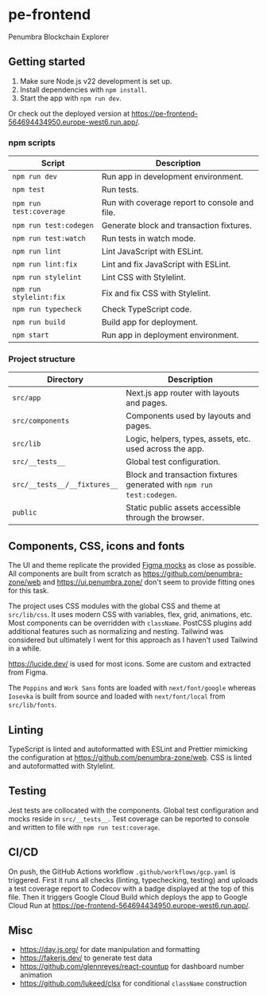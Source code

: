 # pe-frontend

Penumbra Blockchain Explorer

## Getting started

1. Make sure Node.js v22 development is set up.
2. Install dependencies with  `npm install`.
3. Start the app with `npm run dev`.

Or check out the deployed version at
<https://pe-frontend-564694434950.europe-west6.run.app/>.

### npm scripts

| Script                      | Description                                  |
|-----------------------------|----------------------------------------------|
| `npm run dev`               | Run app in development environment.          |
| `npm test`                  | Run tests.                                   |
| `npm run test:coverage`     | Run with coverage report to console and file. |
| `npm run test:codegen`      | Generate block and transaction fixtures.     |
| `npm run test:watch`        | Run tests in watch mode.                     |
| `npm run lint`              | Lint JavaScript with ESLint.                 |
| `npm run lint:fix`          | Lint and fix JavaScript with ESLint.         |
| `npm run stylelint`         | Lint CSS with Stylelint.                     |
| `npm run stylelint:fix`     | Fix and fix CSS with Stylelint.              |
| `npm run typecheck`         | Check TypeScript code.                       |
| `npm run build`             | Build app for deployment.                    |
| `npm start`                 | Run app in deployment environment.           |

### Project structure

| Directory                    | Description                                                           |
|------------------------------|-----------------------------------------------------------------------|
| `src/app`                    | Next.js app router with layouts and pages.                            |
| `src/components`             | Components used by layouts and pages.                                 |
| `src/lib`                    | Logic, helpers, types, assets, etc. used across the app.              |
| `src/__tests__`              | Global test configuration.                                            |
| `src/__tests__/__fixtures__` | Block and transaction fixtures generated with `npm run test:codegen`. |
| `public`                     | Static public assets accessible through the browser.                  |

## Components, CSS, icons and fonts

The UI and theme replicate the provided [Figma mocks](https://bit.ly/3WRV2bK) as
close as possible. All components are built from scratch as
<https://github.com/penumbra-zone/web> and <https://ui.penumbra.zone/> don't
seem to provide fitting ones for this task.

The project uses CSS modules with the global CSS and theme at `src/lib/css`. It
uses modern CSS with variables, flex, grid, animations, etc. Most components can
be overridden with `className`. PostCSS plugins add additional features such as
normalizing and nesting. Tailwind was considered but ultimately I went for this
approach as I haven't used Tailwind in a while.

<https://lucide.dev/> is used for most icons. Some are custom and extracted from
Figma.

The `Poppins` and `Work Sans` fonts are loaded with `next/font/google` whereas
`Iosevka` is built from source and loaded with `next/font/local` from
`src/lib/fonts`.

## Linting

TypeScript is linted and autoformatted with ESLint and Prettier mimicking the
configuration at <https://github.com/penumbra-zone/web>. CSS is linted and
autoformatted with Stylelint.

## Testing

Jest tests are collocated with the components. Global test configuration and
mocks reside in `src/__tests__`. Test coverage can be reported to console and
written to file with `npm run test:coverage`.

## CI/CD

On push, the GitHub Actions workflow `.github/workflows/gcp.yaml` is triggered.
First it runs all  checks (linting, typechecking, testing) and uploads a test
coverage report to Codecov with a badge displayed at the top of this file. Then
it triggers Google Cloud Build which  deploys the app to Google Cloud Run at
<https://pe-frontend-564694434950.europe-west6.run.app/>.

## Misc

- <https://day.js.org/> for date manipulation and formatting
- <https://fakerjs.dev/> to generate test data
- <https://github.com/glennreyes/react-countup> for dashboard number animation
- <https://github.com/lukeed/clsx> for conditional `className` construction
